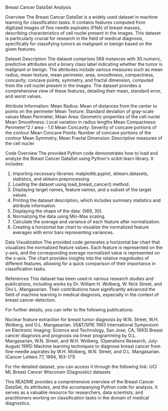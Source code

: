 Breast Cancer DataSet Analysis

Overview
The Breast Cancer DataSet is a widely used dataset in machine learning for classification tasks. It contains features computed from digitized images of fine needle aspirates (FNA) of breast masses, describing characteristics of cell nuclei present in the images. This dataset is particularly crucial for research in the field of medical diagnosis, specifically for classifying tumors as malignant or benign based on the given features.

Dataset Description
The dataset comprises 569 instances with 30 numeric, predictive attributes and a binary class label indicating whether the tumor is malignant or benign. The attributes include various measures such as mean radius, mean texture, mean perimeter, area, smoothness, compactness, concavity, concave points, symmetry, and fractal dimension, computed from the cell nuclei present in the images. The dataset provides a comprehensive view of these features, detailing their mean, standard error, and worst values.

Attribute Information:
Mean Radius: Mean of distances from the center to points on the perimeter
Mean Texture: Standard deviation of gray-scale values
Mean Perimeter, Mean Area: Geometric properties of the cell nuclei
Mean Smoothness: Local variation in radius lengths
Mean Compactness: Perimeter^2 / area - 1.0
Mean Concavity: Severity of concave portions of the contour
Mean Concave Points: Number of concave portions of the contour
Mean Symmetry, Mean Fractal Dimension: Descriptive measures of the cell nuclei

Code Overview
The provided Python code demonstrates how to load and analyze the Breast Cancer DataSet using Python's scikit-learn library. It includes:

1. Importing necessary libraries: matplotlib.pyplot, sklearn.datasets, statistics, and sklearn.preprocessing.
2. Loading the dataset using load_breast_cancer() method.
3. Displaying target names, feature names, and a subset of the target values.
4. Printing the dataset description, which includes summary statistics and attribute information.
5. Displaying the shape of the data: (569, 30).
6. Normalizing the data using Min-Max scaling.
7. Calculate the average and variance of each feature after normalization.
8. Creating a horizontal bar chart to visualize the normalized feature averages with error bars representing variances.
   
Data Visualization
The provided code generates a horizontal bar chart that visualizes the normalized feature values. Each feature is represented on the y-axis, and the corresponding average normalized value is represented on the x-axis. The chart provides insights into the relative magnitudes of different features, allowing for a quick comparison of their importance in classification tasks.

References
This dataset has been used in various research studies and publications, including works by Dr. William H. Wolberg, W. Nick Street, and Olvi L. Mangasarian. Their contributions have significantly advanced the field of machine learning in medical diagnosis, especially in the context of breast cancer detection.

For further details, you can refer to the following publications:

Nuclear feature extraction for breast tumor diagnosis by W.N. Street, W.H. Wolberg, and O.L. Mangasarian. (IS&T/SPIE 1993 International Symposium on Electronic Imaging: Science and Technology, San Jose, CA, 1993)
Breast cancer diagnosis and prognosis via linear programming by O.L. Mangasarian, W.N. Street, and W.H. Wolberg. (Operations Research, July-August 1995)
Machine learning techniques to diagnose breast cancer from fine-needle aspirates by W.H. Wolberg, W.N. Street, and O.L. Mangasarian. (Cancer Letters 77, 1994, 163-171)

For the detailed dataset, you can access it through the following link: UCI ML Breast Cancer Wisconsin (Diagnostic) datasets

This README provides a comprehensive overview of the Breast Cancer DataSet, its attributes, and the accompanying Python code for analysis. It serves as a valuable resource for researchers, data scientists, and practitioners working on classification tasks in the domain of medical diagnostics.
